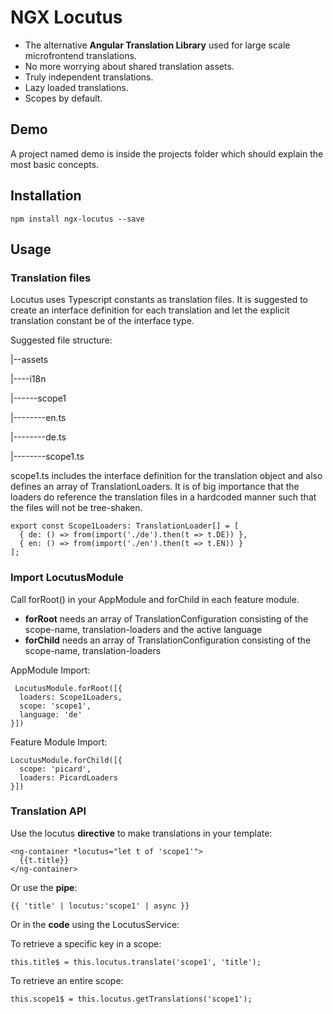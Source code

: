 # NGX Locutus
- The alternative **Angular Translation Library** used for large scale microfrontend translations. 
- No more worrying about shared translation assets.
- Truly independent translations. 
- Lazy loaded translations.
- Scopes by default.

## Demo

A project named demo is inside the projects folder which should explain the most basic concepts.

## Installation

    npm install ngx-locutus --save

## Usage


### Translation files
Locutus uses Typescript constants as translation files. It is suggested to create an interface definition for each translation and let the explicit translation constant be of the interface type. 

Suggested file structure:

|--assets

|----i18n

|------scope1

|--------en.ts

|--------de.ts

|--------scope1.ts

scope1.ts includes the interface definition for the translation object and also defines an array of TranslationLoaders. It is of big importance that the loaders do reference the translation files in a hardcoded manner such that the files will not be tree-shaken. 

    export const Scope1Loaders: TranslationLoader[] = [
      { de: () => from(import('./de').then(t => t.DE)) },
      { en: () => from(import('./en').then(t => t.EN)) }
    ];


### Import LocutusModule

Call forRoot() in your AppModule and forChild in each feature module. 
- **forRoot** needs an array of TranslationConfiguration consisting of the scope-name, translation-loaders and the active language
- **forChild** needs an array of TranslationConfiguration consisting of the scope-name, translation-loaders 

AppModule Import:

     LocutusModule.forRoot([{
      loaders: Scope1Loaders,
      scope: 'scope1',
      language: 'de'
    }])
Feature Module Import:

    LocutusModule.forChild([{
      scope: 'picard',
      loaders: PicardLoaders
    }])


### Translation API
Use the locutus **directive** to make translations in your template:

    <ng-container *locutus="let t of 'scope1'">
      {{t.title}}
    </ng-container>

Or use the **pipe**:

    {{ 'title' | locutus:'scope1' | async }}

Or in the **code** using the LocutusService:

To retrieve a specific key in a scope:

    this.title$ = this.locutus.translate('scope1', 'title');
To retrieve an entire scope:

    this.scope1$ = this.locutus.getTranslations('scope1');
